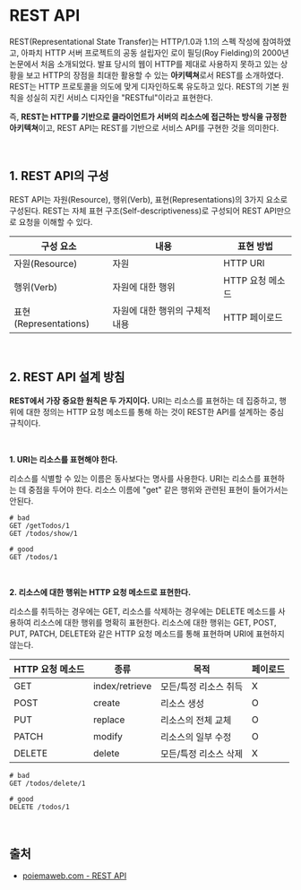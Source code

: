 # REST API

REST(Representational State Transfer)는 HTTP/1.0과 1.1의 스펙 작성에 참여하였고, 아파치 HTTP 서버 프로젝트의 공동 설립자인 로이 필딩(Roy Fielding)의 2000년 논문에서 처음 소개되었다. 발표 당시의 웹이 HTTP를 제대로 사용하지 못하고 있는 상황을 보고 HTTP의 장점을 최대한 활용할 수 있는 **아키텍쳐**로서 REST를 소개하였다. REST는 HTTP 프로토콜을 의도에 맞게 디자인하도록 유도하고 있다. REST의 기본 원칙을 성실히 지킨 서비스 디자인을 "RESTful"이라고 표현한다.

즉, **REST는 HTTP를 기반으로 클라이언트가 서버의 리소스에 접근하는 방식을 규정한 아키텍쳐**이고, REST API는 REST를 기반으로 서비스 API를 구현한 것을 의미한다.

&nbsp;  

## 1. REST API의 구성

REST API는 자원(Resource), 행위(Verb), 표현(Representations)의 3가지 요소로 구성된다. REST는 자체 표현 구조(Self-descriptiveness)로 구성되어 REST API만으로 요청을 이해할 수 있다.

| 구성 요소             | 내용                           | 표현 방법        |
| --------------------- | ------------------------------ | ---------------- |
| 자원(Resource)        | 자원                           | HTTP URI         |
| 행위(Verb)            | 자원에 대한 행위               | HTTP 요청 메소드 |
| 표현(Representations) | 자원에 대한 행위의 구체적 내용 | HTTP 페이로드    |

&nbsp;  

## 2. REST API 설계 방침

**REST에서 가장 중요한 원칙은 두 가지이다.** URI는 리소스를 표현하는 데 집중하고, 행위에 대한 정의는 HTTP 요청 메소드를 통해 하는 것이 REST한 API를 설계하는 중심 규칙이다.

&nbsp;  

**1. URI는 리소스를 표현해야 한다.**

리소스를 식별할 수 있는 이름은 동사보다는 명사를 사용한다. URI는 리소스를 표현하는 데 중점을 두어야 한다. 리소스 이름에 "get" 같은 행위와 관련된 표현이 들어가서는 안된다.

```pseudocode
# bad
GET /getTodos/1
GET /todos/show/1

# good
GET /todos/1
```

&nbsp;  

**2. 리소스에 대한 행위는 HTTP 요청 메소드로 표현한다.**

리소스를 취득하는 경우에는 GET, 리소스를 삭제하는 경우에는 DELETE 메소드를 사용하여 리소스에 대한 행위를 명확히 표현한다. 리소스에 대한 행위는 GET, POST, PUT, PATCH, DELETE와 같은 HTTP 요청 메소드를 통해 표현하며 URI에 표현하지 않는다.

| HTTP 요청 메소드 | 종류           | 목적                  | 페이로드 |
| ---------------- | -------------- | --------------------- | -------- |
| GET              | index/retrieve | 모든/특정 리소스 취득 | X        |
| POST             | create         | 리소스 생성           | O        |
| PUT              | replace        | 리소스의 전체 교체    | O        |
| PATCH            | modify         | 리소스의 일부 수정    | O        |
| DELETE           | delete         | 모든/특정 리소스 삭제 | X        |

```pseudocode
# bad
GET /todos/delete/1

# good
DELETE /todos/1
```

&nbsp;  

## 출처

* [poiemaweb.com - REST API](https://poiemaweb.com/fastcampus/rest-api)

